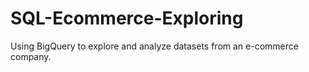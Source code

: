 # SQL-Ecommerce-Exploring
Using BigQuery to explore and analyze datasets from an e-commerce company.
